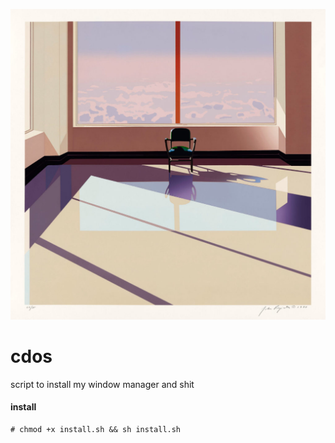 ![icon.jpeg](./icon.jpg "icon")
# cdos 
script to install my window manager and shit

#### install ####
```
# chmod +x install.sh && sh install.sh
```
